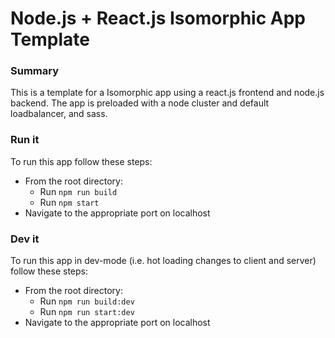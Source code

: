 # Node.js + React.js Isomorphic App Template

### Summary
This is a template for a Isomorphic app using a react.js frontend and node.js backend. The app is preloaded with a node cluster and default loadbalancer, and sass.

### Run it
To run this app follow these steps:
* From the root directory:
	* Run ```npm run build```
	* Run ```npm start```
* Navigate to the appropriate port on localhost

### Dev it
To run this app in dev-mode (i.e. hot loading changes to client and server) follow these steps:
* From the root directory:
	* Run ```npm run build:dev```
	* Run ```npm run start:dev```
* Navigate to the appropriate port on localhost